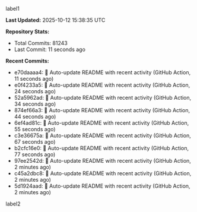 
label1 
<!-- ACTIVITY_START -->
**Last Updated:** 2025-10-12 15:38:35 UTC

**Repository Stats:**
- Total Commits: 81243
- Last Commit: 11 seconds ago

**Recent Commits:**
- e70daaaa4: 🤖 Auto-update README with recent activity (GitHub Action, 11 seconds ago)
- e0f4233a5: 🤖 Auto-update README with recent activity (GitHub Action, 24 seconds ago)
- 52a5962ad: 🤖 Auto-update README with recent activity (GitHub Action, 34 seconds ago)
- 874ef66a3: 🤖 Auto-update README with recent activity (GitHub Action, 44 seconds ago)
- 6ef4ad81c: 🤖 Auto-update README with recent activity (GitHub Action, 55 seconds ago)
- c3e36675a: 🤖 Auto-update README with recent activity (GitHub Action, 67 seconds ago)
- b2cfc16e0: 🤖 Auto-update README with recent activity (GitHub Action, 77 seconds ago)
- 97ee2542d: 🤖 Auto-update README with recent activity (GitHub Action, 2 minutes ago)
- c45a2dbc8: 🤖 Auto-update README with recent activity (GitHub Action, 2 minutes ago)
- 5d1924aad: 🤖 Auto-update README with recent activity (GitHub Action, 2 minutes ago)
<!-- ACTIVITY_END -->

label2
